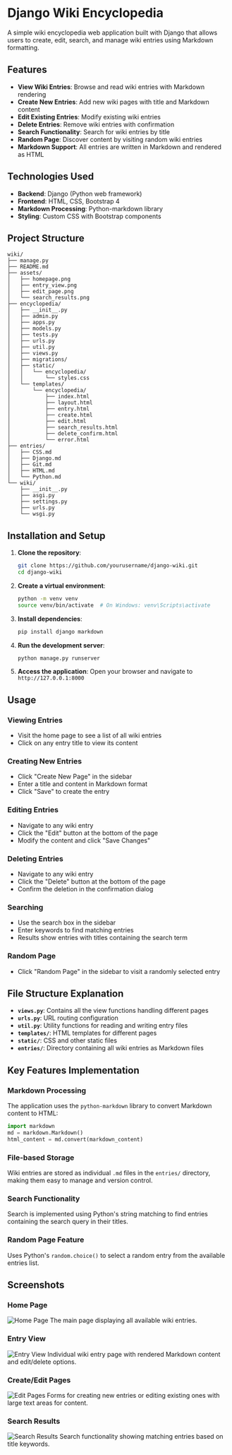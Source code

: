 # Django Wiki Encyclopedia

A simple wiki encyclopedia web application built with Django that allows users to create, edit, search, and manage wiki entries using Markdown formatting.

## Features

- **View Wiki Entries**: Browse and read wiki entries with Markdown rendering
- **Create New Entries**: Add new wiki pages with title and Markdown content
- **Edit Existing Entries**: Modify existing wiki entries
- **Delete Entries**: Remove wiki entries with confirmation
- **Search Functionality**: Search for wiki entries by title
- **Random Page**: Discover content by visiting random wiki entries
- **Markdown Support**: All entries are written in Markdown and rendered as HTML

## Technologies Used

- **Backend**: Django (Python web framework)
- **Frontend**: HTML, CSS, Bootstrap 4
- **Markdown Processing**: Python-markdown library
- **Styling**: Custom CSS with Bootstrap components

## Project Structure

```
wiki/
├── manage.py
├── README.md
├── assets/
│   ├── homepage.png
│   ├── entry_view.png
│   ├── edit_page.png
│   └── search_results.png
├── encyclopedia/
│   ├── __init__.py
│   ├── admin.py
│   ├── apps.py
│   ├── models.py
│   ├── tests.py
│   ├── urls.py
│   ├── util.py
│   ├── views.py
│   ├── migrations/
│   ├── static/
│   │   └── encyclopedia/
│   │       └── styles.css
│   └── templates/
│       └── encyclopedia/
│           ├── index.html
│           ├── layout.html
│           ├── entry.html
│           ├── create.html
│           ├── edit.html
│           ├── search_results.html
│           ├── delete_confirm.html
│           └── error.html
├── entries/
│   ├── CSS.md
│   ├── Django.md
│   ├── Git.md
│   ├── HTML.md
│   └── Python.md
└── wiki/
    ├── __init__.py
    ├── asgi.py
    ├── settings.py
    ├── urls.py
    └── wsgi.py
```

## Installation and Setup

1. **Clone the repository**:
   ```bash
   git clone https://github.com/yourusername/django-wiki.git
   cd django-wiki
   ```

2. **Create a virtual environment**:
   ```bash
   python -m venv venv
   source venv/bin/activate  # On Windows: venv\Scripts\activate
   ```

3. **Install dependencies**:
   ```bash
   pip install django markdown
   ```

4. **Run the development server**:
   ```bash
   python manage.py runserver
   ```

5. **Access the application**:
   Open your browser and navigate to `http://127.0.0.1:8000`

## Usage

### Viewing Entries
- Visit the home page to see a list of all wiki entries
- Click on any entry title to view its content

### Creating New Entries
- Click "Create New Page" in the sidebar
- Enter a title and content in Markdown format
- Click "Save" to create the entry

### Editing Entries
- Navigate to any wiki entry
- Click the "Edit" button at the bottom of the page
- Modify the content and click "Save Changes"

### Deleting Entries
- Navigate to any wiki entry
- Click the "Delete" button at the bottom of the page
- Confirm the deletion in the confirmation dialog

### Searching
- Use the search box in the sidebar
- Enter keywords to find matching entries
- Results show entries with titles containing the search term

### Random Page
- Click "Random Page" in the sidebar to visit a randomly selected entry

## File Structure Explanation

- **`views.py`**: Contains all the view functions handling different pages
- **`urls.py`**: URL routing configuration
- **`util.py`**: Utility functions for reading and writing entry files
- **`templates/`**: HTML templates for different pages
- **`static/`**: CSS and other static files
- **`entries/`**: Directory containing all wiki entries as Markdown files

## Key Features Implementation

### Markdown Processing
The application uses the `python-markdown` library to convert Markdown content to HTML:
```python
import markdown
md = markdown.Markdown()
html_content = md.convert(markdown_content)
```

### File-based Storage
Wiki entries are stored as individual `.md` files in the `entries/` directory, making them easy to manage and version control.

### Search Functionality
Search is implemented using Python's string matching to find entries containing the search query in their titles.

### Random Page Feature
Uses Python's `random.choice()` to select a random entry from the available entries list.


## Screenshots

### Home Page
![Home Page](HomePage.png)
The main page displaying all available wiki entries.

### Entry View
![Entry View](entry.png)
Individual wiki entry page with rendered Markdown content and edit/delete options.

### Create/Edit Pages
![Edit Pages](edit.png)
Forms for creating new entries or editing existing ones with large text areas for content.

### Search Results
![Search Results](search.png)
Search functionality showing matching entries based on title keywords.

